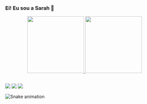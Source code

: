 ### Ei! Eu sou a Sarah 👋

<div align="center">
  <a href="https://github.com/sarahsillvva">
  <img height="180em" src="https://github-readme-stats.vercel.app/api?username=sarahsillvva&show_icons=true&theme=midnight-purple&include_all_commits=true&count_private=true"/>
  <img height="180em" src="https://github-readme-stats.vercel.app/api/top-langs/?username=sarahsillvva&layout=compact&langs_count=7&theme=midnight-purple"/>
</div>
   
  ##
<div> 
  <a href="https://instagram.com/sarahsillvva" target="_blank"><img src="https://img.shields.io/badge/-Instagram-%23E4405F?style=for-the-badge&logo=instagram&logoColor=white" target="_blank"></a>
  <a href = "mailto:sarah.silvaon@gmail.com"><img src="https://img.shields.io/badge/-Gmail-%23333?style=for-the-badge&logo=gmail&logoColor=white" target="_blank"></a>
  <a href="https://www.linkedin.com/in/sarah-silva-a8971b185/" target="_blank"><img src="https://img.shields.io/badge/-LinkedIn-%230077B5?style=for-the-badge&logo=linkedin&logoColor=white" target="_blank"></a> 
  
  ![Snake animation](https://github.com/sarahsillva/sarahsillva/blob/output/github-contribution-grid-snake.svg)
 
</div>
